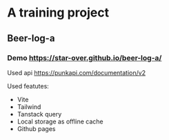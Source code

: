 # A training project

## Beer-log-a


### Demo https://star-over.github.io/beer-log-a/

Used api https://punkapi.com/documentation/v2

Used featutes:
- Vite
- Tailwind
- Tanstack query
- Local storage as offline cache
- Github pages

